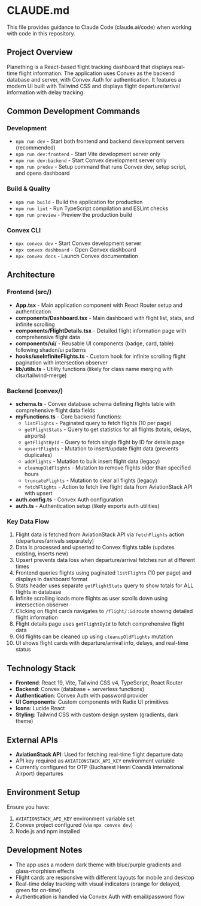 # CLAUDE.md

This file provides guidance to Claude Code (claude.ai/code) when working with code in this repository.

## Project Overview

Planething is a React-based flight tracking dashboard that displays real-time flight information. The application uses Convex as the backend database and server, with Convex Auth for authentication. It features a modern UI built with Tailwind CSS and displays flight departure/arrival information with delay tracking.

## Common Development Commands

### Development
- `npm run dev` - Start both frontend and backend development servers (recommended)
- `npm run dev:frontend` - Start Vite development server only
- `npm run dev:backend` - Start Convex development server only
- `npm run predev` - Setup command that runs Convex dev, setup script, and opens dashboard

### Build & Quality
- `npm run build` - Build the application for production
- `npm run lint` - Run TypeScript compilation and ESLint checks
- `npm run preview` - Preview the production build

### Convex CLI
- `npx convex dev` - Start Convex development server
- `npx convex dashboard` - Open Convex dashboard
- `npx convex docs` - Launch Convex documentation

## Architecture

### Frontend (src/)
- **App.tsx** - Main application component with React Router setup and authentication
- **components/Dashboard.tsx** - Main dashboard with flight list, stats, and infinite scrolling
- **components/FlightDetails.tsx** - Detailed flight information page with comprehensive flight data
- **components/ui/** - Reusable UI components (badge, card, table) following shadcn/ui patterns
- **hooks/useInfiniteFlights.ts** - Custom hook for infinite scrolling flight pagination with intersection observer
- **lib/utils.ts** - Utility functions (likely for class name merging with clsx/tailwind-merge)

### Backend (convex/)
- **schema.ts** - Convex database schema defining flights table with comprehensive flight data fields
- **myFunctions.ts** - Core backend functions:
  - `listFlights` - Paginated query to fetch flights (10 per page)
  - `getFlightStats` - Query to get statistics for all flights (totals, delays, airports)
  - `getFlightById` - Query to fetch single flight by ID for details page
  - `upsertFlights` - Mutation to insert/update flight data (prevents duplicates)
  - `addFlights` - Mutation to bulk insert flight data (legacy)
  - `cleanupOldFlights` - Mutation to remove flights older than specified hours
  - `truncateFlights` - Mutation to clear all flights (legacy)
  - `fetchFlights` - Action to fetch live flight data from AviationStack API with upsert
- **auth.config.ts** - Convex Auth configuration
- **auth.ts** - Authentication setup (likely exports auth utilities)

### Key Data Flow
1. Flight data is fetched from AviationStack API via `fetchFlights` action (departures/arrivals separately)
2. Data is processed and upserted to Convex flights table (updates existing, inserts new)
3. Upsert prevents data loss when departure/arrival fetches run at different times
4. Frontend queries flights using paginated `listFlights` (10 per page) and displays in dashboard format
5. Stats header uses separate `getFlightStats` query to show totals for ALL flights in database
6. Infinite scrolling loads more flights as user scrolls down using intersection observer
7. Clicking on flight cards navigates to `/flight/:id` route showing detailed flight information
8. Flight details page uses `getFlightById` to fetch comprehensive flight data
9. Old flights can be cleaned up using `cleanupOldFlights` mutation
10. UI shows flight cards with departure/arrival info, delays, and real-time status

## Technology Stack

- **Frontend**: React 19, Vite, Tailwind CSS v4, TypeScript, React Router
- **Backend**: Convex (database + serverless functions)
- **Authentication**: Convex Auth with password provider
- **UI Components**: Custom components with Radix UI primitives
- **Icons**: Lucide React
- **Styling**: Tailwind CSS with custom design system (gradients, dark theme)

## External APIs

- **AviationStack API**: Used for fetching real-time flight departure data
- API key required as `AVIATIONSTACK_API_KEY` environment variable
- Currently configured for OTP (Bucharest Henri Coandă International Airport) departures

## Environment Setup

Ensure you have:
1. `AVIATIONSTACK_API_KEY` environment variable set
2. Convex project configured (via `npx convex dev`)
3. Node.js and npm installed

## Development Notes

- The app uses a modern dark theme with blue/purple gradients and glass-morphism effects
- Flight cards are responsive with different layouts for mobile and desktop
- Real-time delay tracking with visual indicators (orange for delayed, green for on-time)
- Authentication is handled via Convex Auth with email/password flow